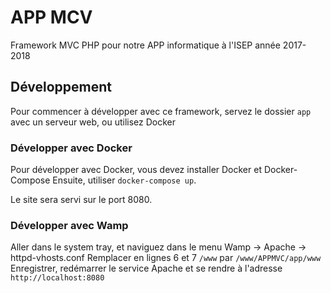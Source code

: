 APP MCV
=======

Framework MVC PHP pour notre APP informatique à l'ISEP année 2017-2018


Développement
-------------

Pour commencer à développer avec ce framework, servez le dossier `app` avec un serveur web, ou utilisez Docker

### Développer avec Docker

Pour développer avec Docker, vous devez installer Docker et Docker-Compose
Ensuite, utiliser `docker-compose up`.

Le site sera servi sur le port 8080.

### Développer avec Wamp

Aller dans le system tray, et naviguez dans le menu Wamp -> Apache -> httpd-vhosts.conf
Remplacer en lignes 6 et 7 `/www` par `/www/APPMVC/app/www`
Enregistrer, redémarrer le service Apache et se rendre à l'adresse `http://localhost:8080`
